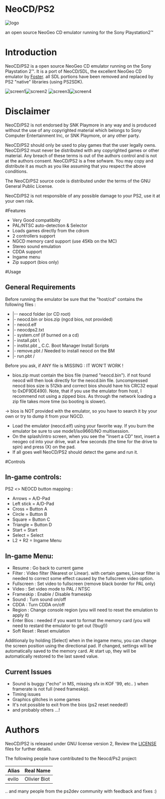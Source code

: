 # NeoCD/PS2
![logo](https://github.com/obiot/NeoCD-PS2/assets/4033090/a77f76b4-cf20-4414-bf18-b2e50426fb89)

an open source NeoGeo CD emulator running for the Sony Playstation2™

# Introduction
NeoCD/PS2 is a open source NeoGeo CD emulator running on the Sony Playstation 2™. It is a port of NeoCD/SDL, the excellent NeoGeo CD emulator by [Foster](http://pacifi3d.retrogames.com/neocdsdl/). all SDL portions have been removed and replaced by PS2 "native" libraries (using PS2SDK).

![screen1](https://github.com/obiot/NeoCD-PS2/assets/4033090/b6772561-7ea8-40c0-9a73-34833bcfd4ae)![screen2](https://github.com/obiot/NeoCD-PS2/assets/4033090/a1592af4-9308-49f5-a0a0-37f591c37d36)
![screen3](https://github.com/obiot/NeoCD-PS2/assets/4033090/d7067a40-57f6-4cc1-830c-d0718845e945)![screen4](https://github.com/obiot/NeoCD-PS2/assets/4033090/55657937-5164-4c68-9153-2a3a93d66d38)

# Disclaimer
NeoCD/PS2 is not endorsed by SNK Playmore in any way and is produced without the use of any copyrighted material which belongs to Sony Computer Entertainment Inc, or SNK Playmore, or any other party. 

NeoCD/PS2 should only be used to play games that the user legally owns. NeoCD/PS2 must never be distributed with any copyrighted games or other material. Any breach of these terms is out of the authors control and is not at the authors consent.
NeoCD/PS2 is a free sofware. You may copy and distribute it as much as you like assuming that you respect the above conditions.

The NeoCD/PS2 source code is distributed under the terms of the GNU General Public License.

NeoCD/PS2 is not responsible of any possible damage to your PS2, use it at your own risk.

#Features
- Very Good compatibilty
- PAL/NTSC auto-detection & Selector
- Loads games directly from the cdrom
- 2 controllers support
- NGCD memory card support (use 45Kb on the MC)
- Stereo sound emulation
- CDDA support
- Ingame menu
- Zip support (bios only)

#Usage

## General Requirements

Before running the emulator be sure that the "host/cd" contains the following files :

* |-- neocd folder (or CD root)
* |- neocd.bin or bios.zip (ngcd bios, not provided)
* |- neocd.elf
* |- neocdps2.txt
* |- system.cnf (if burned on a cd)
* |- install.pbt \
* |- instlst.pbt \_ C.C. Boot Manager Install Scripts
* |- remove.pbt / Needed to install neocd on the BM
* |- run.pbt /

Before you ask, if ANY file is MISSING : IT WON'T WORK !

- bios.zip must contain the bios file (named "neocd.bin"). if not found neocd will then look directly for the neocd.bin file. (uncompressed neocd bios size is 512kb and correct bios should have his CRC32 equal to 0xDF9DE490).
Note, that if you use the emulator from host, I recommend not using a zipped bios. As through the network loading a zip file takes more time (so booting is slower).

-> bios is NOT provided with the emulator, so you have to search it by your own or try to dump it from your NGCD.
- Load the emulator (neocd.elf) using your favorite way. If you burn the emulator be sure to use mode1/iso9660/NO multisession.
- On the splash/intro screen, when you see the "Insert a CD" text, insert a neogeo cd into your drive, wait a few seconds (the time for the drive to spin) and press (X) on the pad.
- If all goes well NeoCD/PS2 should detect the game and run it.

#Controls

## In-game controls:

PS2 <> NEOCD button mapping :
- Arrows = A/D-Pad
- Left stick = A/D-Pad
- Cross = Button A
- Circle = Button B
- Square = Button C
- Triangle = Button D
- Start = Start
- Select = Select
- L2 + R2 = Ingame Menu​

## In-game Menu:
- Resume : Go back to current game
- Filter : Video filter (Nearest or Linear). with certain games, Linear filter is needed to correct some effect caused by the fullscreen video option.
- Fullscreen : Set video to fullscreen (remove black border for PAL only)
- Video : Set video mode to PAL / NTSC
- Frameskip : Enable / Disable frameskip
- Sound : Turn sound on/off
- CDDA : Turn CDDA on/off
- Region : Change console region (you will need to reset the emulation to apply it)
- Enter Bios : needed if you want to format the memory card (you will need to restard the emulator to get out (!bug!))
- Soft Reset : Reset emulation

Additionaly by holding [Select] when in the ingame menu, you can change the screen position using the directional pad.
If changed, settings will be automatically saved to the memory card.
At start up, they will be automatically restored to the last saved value.

## Current Issues
- Sound is buggy ("echo" in MS, missing sfx in KOF '99, etc.. ) when framerate is not full (need frameskip).
- Timing issues
- Graphics glitches in some games
- It's not possible to exit from the bios (ps2 reset needed!)
- and probably others ...!

# Authors

NeoCD/PS2 is released under GNU license version 2,  Review the [LICENSE](LICENSE) files for further details.

The following people have contributed to the Neocd/Ps2 project:

Alias       | Real Name         |
------------|-------------------|
evilo	    | Olivier Biot      |


.. and many people from the ps2dev community with feedback and fixes :) 

